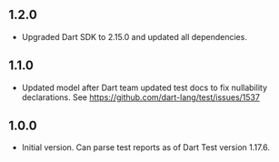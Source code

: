 ## 1.2.0

- Upgraded Dart SDK to 2.15.0 and updated all dependencies.

## 1.1.0

- Updated model after Dart team updated test docs to fix nullability declarations.
  See https://github.com/dart-lang/test/issues/1537

## 1.0.0

- Initial version.
  Can parse test reports as of Dart Test version 1.17.6.
